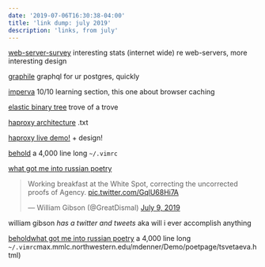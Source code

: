 ```yaml
---
date: '2019-07-06T16:30:38-04:00'
title: 'link dump: july 2019'
description: 'links, from july'
---
```


[web-server-survey](https://news.netcraft.com/archives/2017/06/27/june-2017-web-server-survey.html) interesting stats (internet wide) re web-servers, more interesting design

[graphile](https://www.graphile.org/) graphql for ur postgres, quickly 

[imperva](https://www.imperva.com/learn/performance/cdn-and-ssl-tls/) 10/10 learning section, this one about browser caching

[elastic binary tree](http://wtarreau.blogspot.com/2011/12/elastic-binary-trees-ebtree.html) trove of a trove

[haproxy architecture](http://www.haproxy.org/download/1.2/doc/architecture.txt) .txt

[haproxy live demo!](http://demo.haproxy.org/) + design!

[behold](https://github.com/blueyed/dotfiles/blob/master/vimrc) a 4,000 line long `~/.vimrc`

[what got me into russian poetry](http://max.mmlc.northwestern.edu/mdenner/Demo/poetpage/tsvetaeva.html)

<blockquote class="twitter-tweet" data-lang="en"><p lang="en" dir="ltr">Working breakfast at the White Spot, correcting the uncorrected proofs of Agency. <a href="https://t.co/GqlU68Hi7A">pic.twitter.com/GqlU68Hi7A</a></p>&mdash; William Gibson (@GreatDismal) <a href="https://twitter.com/GreatDismal/status/1148623822175629315?ref_src=twsrc%5Etfw">July 9, 2019</a></blockquote>
<script async src="https://platform.twitter.com/widgets.js" charset="utf-8"></script>
<script async src="https://platform.twitter.com/widgets.js" charset="utf-8"></script>

william gibson _has a twitter_ *and tweets* aka will i ever accomplish anything

[beholdwhat got me into russian poetry](https://github.com/blueyed/dotfiles/blob/master/vimrc) a 4,000 line long `~/.vimrc`max.mmlc.northwestern.edu/mdenner/Demo/poetpage/tsvetaeva.html)
<!--stackedit_data:
eyJoaXN0b3J5IjpbLTExMTIxNDE1NDldfQ==
-->